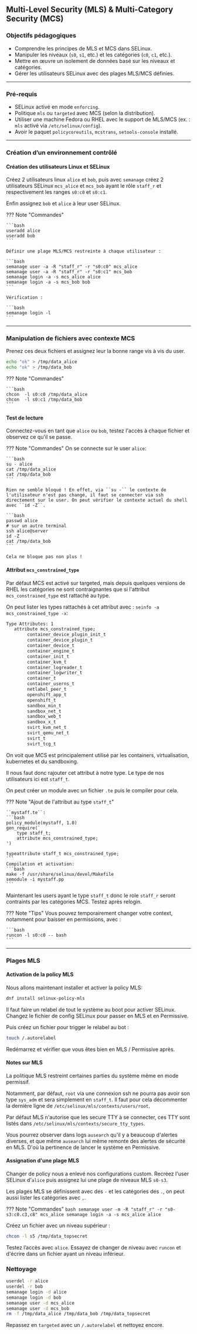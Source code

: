## Multi-Level Security (MLS) & Multi-Category Security (MCS)


### Objectifs pédagogiques

* Comprendre les principes de MLS et MCS dans SELinux.
* Manipuler les niveaux (`s0`, `s1`, etc.) et les catégories (`c0`, `c1`, etc.).
* Mettre en œuvre un isolement de données basé sur les niveaux et catégories.
* Gérer les utilisateurs SELinux avec des plages MLS/MCS définies.

---

### Pré-requis

* SELinux activé en mode `enforcing`.
* Politique `mls` ou `targeted` avec MCS (selon la distribution).
* Utiliser une machine Fedora ou RHEL avec le support de MLS/MCS (ex. : `mls` activé via `/etc/selinux/config`).
* Avoir le paquet `policycoreutils`, `mcstrans`, `setools-console` installé.


---

### Création d’un environnement contrôlé

#### Création des utilisateurs Linux et SELinux

Créez 2 utilisateurs linux ``alice`` et `bob`, puis avec `semanage` créez 2 utilisateurs SELinux `mcs_alice` et `mcs_bob` ayant le rôle `staff_r` et respectivement les ranges `s0:c0` et `s0:c1`.

Enfin assignez `bob` et `alice` à leur user SELinux.

??? Note "Commandes"

    ```bash
    useradd alice
    useradd bob
    ```

    Définir une plage MLS/MCS restreinte à chaque utilisateur :

    ```bash
    semanage user -a -R "staff_r" -r "s0:c0" mcs_alice
    semanage user -a -R "staff_r" -r "s0:c1" mcs_bob
    semanage login -a -s mcs_alice alice
    semanage login -a -s mcs_bob bob
    ```

    Vérification :

    ```bash
    semanage login -l
    ```

---

### Manipulation de fichiers avec contexte MCS

Prenez ces deux fichiers et assignez leur la bonne range vis à vis du user.

```bash
echo "ok" > /tmp/data_alice 
echo "ok" > /tmp/data_bob
```

??? Note "Commandes"

    ```bash
    chcon  -l s0:c0 /tmp/data_alice
    chcon  -l s0:c1 /tmp/data_bob
    ```

#### Test de lecture

Connectez-vous en tant que `alice` ou `bob`, testez l'accès à chaque fichier et observez ce qu'il se passe.


??? Note "Commandes"
    On se connecte sur le user `alice`:

    ```bash
    su - alice
    cat /tmp/data_alice
    cat /tmp/data_bob
    ```

    Rien ne semble bloqué ! En effet, via ``su -`` le contexte de l'utilisateur n'est pas changé, il faut se connecter via ssh directement sur le user. On peut vérifier le contexte actuel du shell avec ``id -Z``.
   
    ```bash
    passwd alice
    # sur un autre terminal
    ssh alice@server
    id -Z
    cat /tmp/data_bob
    ```

    Cela ne bloque pas non plus !

#### Attribut ``mcs_constrained_type``

Par défaut MCS est activé sur targeted, mais depuis quelques versions de RHEL les catégories ne sont contraignantes que si l'attribut ``mcs_constrained_type`` est rattaché au type.

On peut lister les types rattachés à cet attribut avec : ``seinfo -a mcs_constrained_type -x``:

```bash
Type Attributes: 1
   attribute mcs_constrained_type;
        container_device_plugin_init_t
        container_device_plugin_t
        container_device_t
        container_engine_t
        container_init_t
        container_kvm_t
        container_logreader_t
        container_logwriter_t
        container_t
        container_userns_t
        netlabel_peer_t
        openshift_app_t
        openshift_t
        sandbox_min_t
        sandbox_net_t
        sandbox_web_t
        sandbox_x_t
        svirt_kvm_net_t
        svirt_qemu_net_t
        svirt_t
        svirt_tcg_t
```

On voit que MCS est principalement utilisé par les containers, virtualisation, kubernetes et du sandboxing.

Il nous faut donc rajouter cet attribut à notre type. Le type de nos utilisateurs ici est ``staff_t``.

On peut créer un module avec un fichier ``.te`` puis le compiler pour cela.

??? Note "Ajout de l'attribut au type ``staff_t``"

    ``mystaff.te``:
    ```bash
    policy_module(mystaff, 1.0)
    gen_require(`
        type staff_t;
        attribute mcs_constrained_type;
    ')

    typeattribute staff_t mcs_constrained_type;
    ```
    Compilation et activation:
    ```bash
    make -f /usr/share/selinux/devel/Makefile
    semodule -i mystaff.pp
    ```

Maintenant les users ayant le type ``staff_t`` donc le role ``staff_r`` seront contraints par les catégories MCS. Testez après relogin.



??? Note "Tips"
    Vous pouvez temporairement changer votre context, notamment pour baisser en permissions, avec :

    ```bash
    runcon -l s0:c0 -- bash
    ```

---

### Plages MLS

#### Activation de la policy MLS

Nous allons maintenant installer et activer la policy MLS:

```bash
dnf install selinux-policy-mls
```

Il faut faire un relabel de tout le système au boot pour activer SELinux. Changez le fichier de config SELinux pour passer en MLS et en Permissive.

Puis créez un fichier pour trigger le relabel au bot :
```bash
touch /.autorelabel
```

Redémarrez et vérifier que vous êtes bien en MLS / Permissive après.

#### Notes sur MLS

La politique MLS restreint certaines parties du système même en mode permissif.

Notamment, par défaut, `root` via une connexion ssh ne pourra pas avoir son type `sys_adm` et sera simplement en `staff_t`. Il faut pour cela décommenter la dernière ligne de `/etc/selinux/mls/contexts/users/root`. 

Par défaut MLS n'autorise que les secure TTY à se connecter, ces TTY sont listés dans `/etc/selinux/mls/contexts/secure_tty_types`.

Vous pourrez observer dans logs `ausearch` qu'il y a beaucoup d'alertes diverses, et que même `ausearch` lui même remonte des alertes de sécurité en MLS. D'où la pertinence de lancer le système en Permissive.

#### Assignation d'une plage MLS


Changer de policy nous a enlevé nos configurations custom. Recréez l'user SELinux d'`alice` puis assignez lui une plage de niveaux MLS `s0-s3`.

Les plages MLS se définissent avec des `-` et les catégories des `.`, on peut aussi lister les catégories avec `,`.


??? Note "Commandes"
    ```bash
    semanage user -m -R "staff_r" -r "s0-s3:c0.c3,c8" mcs_alice
    semanage login -a -s mcs_alice alice
    ```


Créez un fichier avec un niveau supérieur :

```bash
chcon -l s5 /tmp/data_topsecret
```

Testez l’accès avec `alice`. Essayez de changer de niveau avec `runcon` et d'écrire dans un fichier ayant un niveau inférieur.


### Nettoyage

```bash
userdel -r alice
userdel -r bob
semanage login -d alice
semanage login -d bob
semanage user -d mcs_alice
semanage user -d mcs_bob
rm -f /tmp/data_alice /tmp/data_bob /tmp/data_topsecret
```

Repassez en `targeted` avec un `/.autorelabel` et nettoyez encore.

